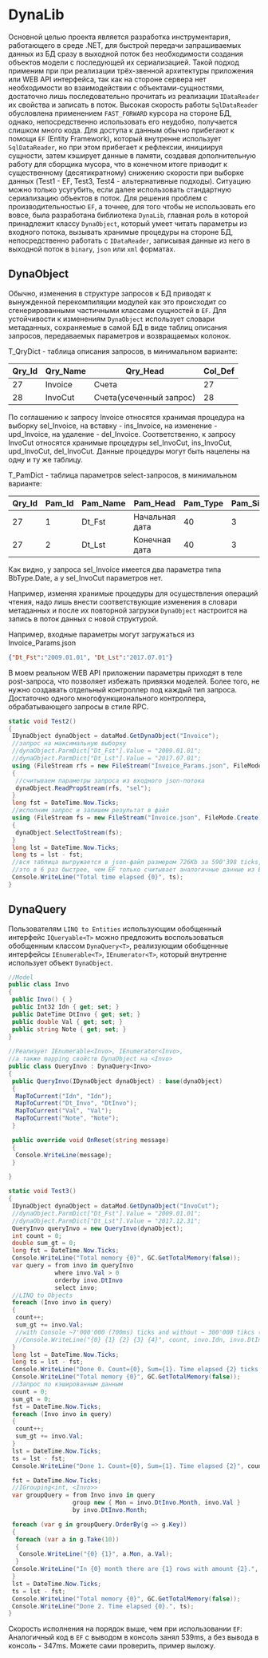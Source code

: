 ﻿# DynaLib
Основной целью проекта является разработка инструментария, работающего в среде .NET, для быстрой передачи запрашиваемых данных из БД сразу в выходной поток без необходимости создания объектов модели с последующей их сериализацией. Такой подход применим при при реализации трёх-звенной архитектуры приложения или WEB API интерфейса, так как на стороне сервера нет необходимости во взаимодействии с объектами-сущностями, достаточно лишь последовательно прочитать из реализации `IDataReader` их свойства и записать в поток.
Высокая скорость работы `SqlDataReader` обусловлена применением `FAST_FORWARD` курсора на стороне БД, однако, непосредственно использовать его неудобно, получается слишком много кода. Для доступа к данным обычно прибегают к помощи `EF` (Entity Framework), который внутренне использует `SqlDataReader`, но при этом прибегает к рефлексии, инициируя сущности, затем кэширует данные в памяти, создавая дополнительную работу для сборщика мусора, что в конечном итоге приводит к существенному (десятикратному) снижению скорости при выборке данных (Test1 - EF, Test3, Test4 - альтернативные подходы). Ситуацию можно только усугубить, если далее использовать стандартную сериализацию объектов в поток.
Для решения проблем с производительностью `EF`, а точнее, для того чтобы не использовать его вовсе, была разработана библиотека `DynaLib`, главная роль в которой принадлежит классу `DynaObject`, который умеет читать параметры из входного потока, вызывать хранимые процедуры на стороне БД, непосредственно работать с `IDataReader`, записывая данные из него в выходной поток в `binary`, `json` или `xml` форматах.

## DynaObject
Обычно, изменения в структуре запросов к БД приводят к вынужденной перекомпиляции модулей как это происходит со сгенерированными частичными классами сущностей в `EF`. Для устойчивости к изменениям `DynaObject` использует словари метаданных, сохраняемые в самой БД в виде таблиц описания запросов, передаваемых параметров и возвращаемых колонок.

T_QryDict - таблица описания запросов, в минимальном варианте:

| Qry_Id | Qry_Name | Qry_Head                | Col_Def |
|--------|----------|-------------------------|---------|
|     27 | Invoice  | Счета                   |      27 |
|     28 | InvoCut  | Счета(усеченный запрос) |      28 |

По соглашению к запросу Invoice относятся хранимая процедура на выборку sel_Invoice, на вставку - ins_Invoice, на изменение - upd_Invoice, на удаление - del_Invoice. Соответственно, к запросу InvoCut относятся хранимые процедуры sel_InvoCut, ins_InvoCut, upd_InvoCut, del_InvoCut. Данные процедуры могут быть нацелены на одну и ту же таблицу.

T_PamDict - таблица параметров select-запросов, в минимальном варианте:

| Qry_Id | Pam_Id | Pam_Name | Pam_Head      | Pam_Type | Pam_Size |
|--------|--------|----------|---------------|----------|----------|
|     27 |      1 |   Dt_Fst |Начальная дата |       40 |        3 |
|     27 |      2 |   Dt_Lst |Конечная дата  |       40 |        3 |

Как видно, у запроса sel_Invoice имеется два параметра типа BbType.Date, а у sel_InvoCut параметров нет.

Например, изменяя хранимые процедуры для осуществления операций чтения, надо лишь внести соответствующие изменения в словари метаданных и после их повторной загрузки `DynaObject` настроится на запись в поток данных с новой структурой.


Например, входные параметры могут загружаться из Invoice_Params.json
```json
{"Dt_Fst":"2009.01.01", "Dt_Lst":"2017.07.01"}
```
В моем реальном WEB API приложении параметры приходят в теле post-запроса, что позволяет избежать привязки моделей. Более того, не нужно создавать отдельный контроллер под каждый тип запроса. Достаточно одного многофункционального контроллера, обрабатывающего запросы в стиле RPC.
```csharp
static void Test2()
{
 IDynaObject dynaObject = dataMod.GetDynaObject("Invoice");
 //запрос на максимальную выборку
 //dynaObject.ParmDict["Dt_Fst"].Value = "2009.01.01";
 //dynaObject.ParmDict["Dt_Lst"].Value = "2017.07.01";
 using (FileStream rfs = new FileStream("Invoice_Params.json", FileMode.Open))
 {
  //считываем параметры запроса из входного json-потока
  dynaObject.ReadPropStream(rfs, "sel");
 }
 long fst = DateTime.Now.Ticks;
 //исполним запрос и запишем результат в файл
 using (FileStream fs = new FileStream("Invoice.json", FileMode.Create))
 {
  dynaObject.SelectToStream(fs);
 }
 long lst = DateTime.Now.Ticks;
 long ts = lst - fst;
 //вся таблица выгружается в json-файл размером 726Kb за 590'398 ticks, 
 //это в 6 раз быстрее, чем EF только считывает аналогичные данные из БД
 Console.WriteLine("Total time elapsed {0}", ts); 
}
```
## DynaQuery<T>
Пользователям `LINQ to Entities` использующим обобщенный интерфейс `IQueryable<T>` можно предложить воспользоваться обобщенным классом `DynaQuery<T>`, реализующим обобщенные интерфейсы `IEnumerable<T>`, `IEnumerator<T>`, который внутренне использует объект `DynaObject`.
```csharp	
//Model
public class Invo
{
 public Invo() { }
 public Int32 Idn { get; set; }
 public DateTime DtInvo { get; set; }
 public double Val { get; set; }
 public string Note { get; set; }
}
	
//Реализует IEnumerable<Invo>, IEnumerator<Invo>,
//а также mapping свойств DynaObject на <Invo> 
public class QueryInvo : DynaQuery<Invo>
{
 public QueryInvo(IDynaObject dynaObject) : base(dynaObject)
 {
  MapToCurrent("Idn", "Idn");
  MapToCurrent("Dt_Invo", "DtInvo");
  MapToCurrent("Val", "Val");
  MapToCurrent("Note", "Note");
 }

 public override void OnReset(string message)
 {
  Console.WriteLine(message);
 }

}

static void Test3()
{
 IDynaObject dynaObject = dataMod.GetDynaObject("InvoCut");
 //dynaObject.ParmDict["Dt_Fst"].Value = "2009.01.01";
 //dynaObject.ParmDict["Dt_Lst"].Value = "2017.12.31";
 QueryInvo queryInvo = new QueryInvo(dynaObject);
 int count = 0;
 double sum_gt = 0;
 long fst = DateTime.Now.Ticks;
 Console.WriteLine("Total memory {0}", GC.GetTotalMemory(false));
 var query = from invo in queryInvo
             where invo.Val > 0
             orderby invo.DtInvo
             select invo;
 //LINQ to Objects
 foreach (Invo invo in query) 
 {
  count++;
  sum_gt += invo.Val;
  //with Console ~7'000'000 (700ms) ticks and without ~ 300'000 tikcs (30ms)
  //Console.WriteLine("{0} {1} {2} {3} {4}", count, invo.Idn, invo.DtInvo, invo.Val, invo.Note);
 }
 long lst = DateTime.Now.Ticks;
 long ts = lst - fst;
 Console.WriteLine("Done 0. Count={0}, Sum={1}. Time elapsed {2} ticks.", count, sum_gt, ts);
 Console.WriteLine("Total memory {0}", GC.GetTotalMemory(false));
 //Запрос по кэшированным данным
 count = 0;
 sum_gt = 0;
 fst = DateTime.Now.Ticks;
 foreach (Invo invo in query)
 {
  count++;
  sum_gt += invo.Val;
 }
 lst = DateTime.Now.Ticks;
 ts = lst - fst;
 Console.WriteLine("Done 1. Count={0}, Sum={1}. Time elapsed {2}", count, sum_gt, ts);

 fst = DateTime.Now.Ticks;
 //IGrouping<int, <Invo>>
 var groupQuery = from Invo invo in query
                  group new { Mon = invo.DtInvo.Month, invo.Val }
                  by invo.DtInvo.Month;

 foreach (var g in groupQuery.OrderBy(g => g.Key))
 {
  foreach (var a in g.Take(10))
  {
   Console.WriteLine("{0} {1}", a.Mon, a.Val);
  }
 Console.WriteLine("In {0} month there are {1} rows with amount {2}.", g.Key, g.Count(), g.Sum(a => a.Val));
 }
 lst = DateTime.Now.Ticks;
 ts = lst - fst;
 Console.WriteLine("Total memory {0}", GC.GetTotalMemory(false));
 Console.WriteLine("Done 2. Time elapsed {0}.", ts);
}
```
Скорость исполнения на порядок выше, чем при использовании `EF`:
Аналогичный код в `EF` c выводом в консоль занял 539ms, а без вывода в консоль - 347ms.
Можете сами проверить, пример выложу.